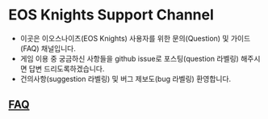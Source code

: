 # EOS Knights Support Channel
* 이곳은 이오스나이츠(EOS Knights) 사용자를 위한 문의(Question) 및 가이드(FAQ) 채널입니다.
* 게임 이용 중 궁금하신 사항들을 github issue로 포스팅(question 라벨링) 해주시면 답변 드리도록하겠습니다.
* 건의사항(suggestion 라벨링) 및 버그 제보도(bug 라벨링) 환영합니다.

## [FAQ](https://github.com/bada-studio/knight_doc/wiki/FAQ)

